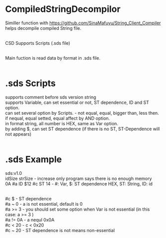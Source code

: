 # CompiledStringDecompilor
Similler function with https://github.com/SinaMafuyu/String_Client_Compiler <br/>
helps decompile compiled String file. <br/><br/>

CSD Supports Scripts (.sds file)<br/><br/>

Main fuction is read data by format in .sds file.<br/><br/>

# .sds Scripts
supports comment before sds version string<br/>
supports Variable, can set essential or not, ST dependence, ID and ST option. <br/>
can set several option by Scripts. - not equal, equal, bigger than, less then.<br/>
if nequal, equal setted, equal affect by AND option.<br/>
in format string, all number is HEX, same as Var option.<br/>
by adding $, can set ST dependence (if there is no ST, ST-Dependence will not appears)<br/><br/>

# .sds Example
  sds:v1.0<br/>
  idSize strSize                - increase only program says there is no enough memory<br/>
  0A #a ID $12 #c ST 14         - #: Var, $: ST dependence HEX, ST: String, ID: id<br/><br/>

  #c $                          - ST dependence<br/>
  #a ~ 0                        - a is not essential, default is 0<br/>
  #a >= 3                       - you should set some option when Var is not essential (in this case: a >= 3 )<br/>
  #a != 0A                      - a nequl 0x0A<br/>
  #c < 20                       - c < 0x20<br/>
  #c ~ 20                       - ST dependence is not means non-essential<br/>
